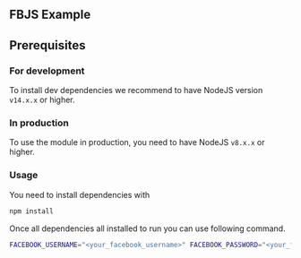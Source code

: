 ## FBJS Example

## Prerequisites

### For development

To install dev dependencies we recommend to have NodeJS version `v14.x.x` or higher. 

### In production

To use the module in production, you need to have NodeJS `v8.x.x` or higher.

### Usage

You need to install dependencies with

```sh
npm install
```

Once all dependencies all installed to run you can use following command.

```sh
FACEBOOK_USERNAME="<your_facebook_username>" FACEBOOK_PASSWORD="<your_facebook_password>" FACEBOOK_2FA_CODE="<facebook_2fa_code>" FACEBOOK_GROUP_ID="<ffacebook_group_id>" npm start
```